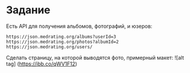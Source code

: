 # Задание

Есть API для получения альбомов, фотографий, и юзеров:

    https://json.medrating.org/albums?userId=3
    https://json.medrating.org/photos?albumId=2
    https://json.medrating.org/users/

Сделать страницу, на которой выводятся фото, примерный макет:
![alt tag] (https://ibb.co/qWV1F12)



